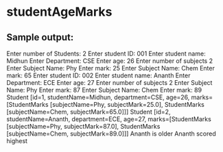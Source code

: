 # studentAgeMarks

Sample output:
----------------------------------------------------------------------------------------------------------
Enter number of Students: 
2
Enter student ID: 
001
Enter student name: 
Midhun
Enter Department: 
CSE
Enter age: 
26
Enter number of subjects
2
Enter Subject Name: 
Phy
Enter mark: 
25
Enter Subject Name: 
Chem
Enter mark: 
65
Enter student ID: 
002
Enter student name: 
Ananth
Enter Department: 
ECE
Enter age: 
27
Enter number of subjects
2
Enter Subject Name: 
Phy
Enter mark: 
87
Enter Subject Name: 
Chem
Enter mark: 
89
Student [id=1, studentName=Midhun, department=CSE, age=26, marks=[StudentMarks [subjectName=Phy, subjectMark=25.0], StudentMarks [subjectName=Chem, subjectMark=65.0]]]
Student [id=2, studentName=Ananth, department=ECE, age=27, marks=[StudentMarks [subjectName=Phy, subjectMark=87.0], StudentMarks [subjectName=Chem, subjectMark=89.0]]]
Ananth is older
Ananth scored highest
